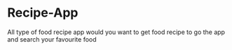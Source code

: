 # Recipe-App
All type of food recipe app would you want to get food recipe to go the app and search your favourite food
